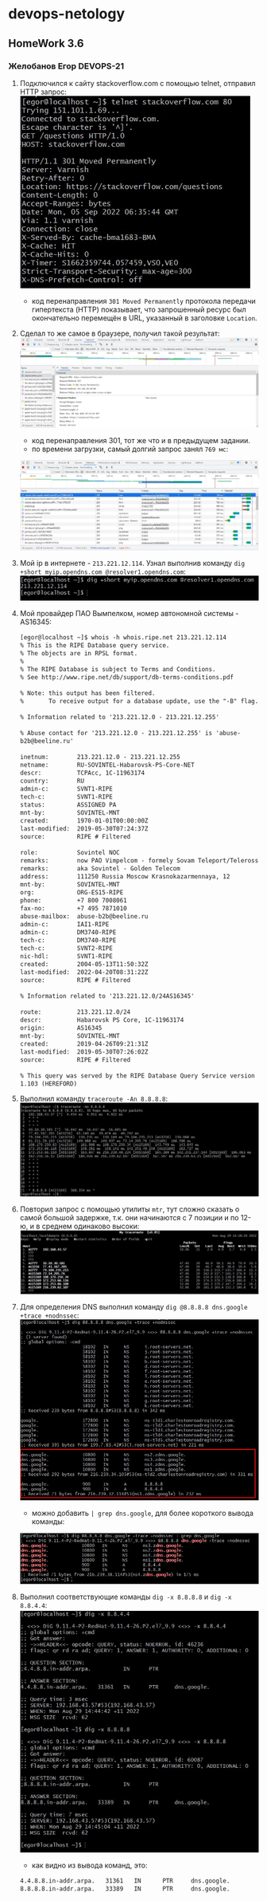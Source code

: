 # devops-netology

## HomeWork 3.6
### Желобанов Егор DEVOPS-21

1. Подключился к сайту stackoverflow.com с помощью telnet, отправил HTTP запрос:
    ![](../pics/3.6/telnet_stackoverflow.jpg)
    * код перенаправления `301 Moved Permanently` протокола передачи гипертекста (HTTP) показывает, что запрошенный ресурс был окончательно перемещён в URL, указанный в заголовке `Location`.
2. Сделал то же самое в браузере, получил такой результат:
    ![](../pics/3.6/301_redirect.jpg)
    * код перенаправления 301, тот же что и в предыдущем задании.
    * по времени загрузки, самый долгий запрос занял `769 мс`:
   
    ![](../pics/3.6/769_ms_request.jpg)
3. Мой ip в интернете - `213.221.12.114`. Узнал выполнив команду `dig +short myip.opendns.com @resolver1.opendns.com`:
    ![](../pics/3.6/dig_my_ip.jpg)
4. Мой провайдер ПАО Вымпелком, номер автономной системы - AS16345:
    ```shell
    [egor@localhost ~]$ whois -h whois.ripe.net 213.221.12.114
    % This is the RIPE Database query service.
    % The objects are in RPSL format.
    %
    % The RIPE Database is subject to Terms and Conditions.
    % See http://www.ripe.net/db/support/db-terms-conditions.pdf
    
    % Note: this output has been filtered.
    %       To receive output for a database update, use the "-B" flag.
    
    % Information related to '213.221.12.0 - 213.221.12.255'
    
    % Abuse contact for '213.221.12.0 - 213.221.12.255' is 'abuse-b2b@beeline.ru'
    
    inetnum:        213.221.12.0 - 213.221.12.255
    netname:        RU-SOVINTEL-Habarovsk-PS-Core-NET
    descr:          TCPAcc, 1C-11963174
    country:        RU
    admin-c:        SVNT1-RIPE
    tech-c:         SVNT1-RIPE
    status:         ASSIGNED PA
    mnt-by:         SOVINTEL-MNT
    created:        1970-01-01T00:00:00Z
    last-modified:  2019-05-30T07:24:37Z
    source:         RIPE # Filtered
    
    role:           Sovintel NOC
    remarks:        now PAO Vimpelcom - formely Sovam Teleport/Teleross
    remarks:        aka Sovintel - Golden Telecom
    address:        111250 Russia Moscow Krasnokazarmennaya, 12
    mnt-by:         SOVINTEL-MNT
    org:            ORG-ES15-RIPE
    phone:          +7 800 7008061
    fax-no:         +7 495 7871010
    abuse-mailbox:  abuse-b2b@beeline.ru
    admin-c:        IAI1-RIPE
    admin-c:        DM3740-RIPE
    tech-c:         DM3740-RIPE
    tech-c:         SVNT2-RIPE
    nic-hdl:        SVNT1-RIPE
    created:        2004-05-13T11:50:32Z
    last-modified:  2022-04-20T08:31:22Z
    source:         RIPE # Filtered
    
    % Information related to '213.221.12.0/24AS16345'
    
    route:          213.221.12.0/24
    descr:          Habarovsk PS Core, 1C-11963174
    origin:         AS16345
    mnt-by:         SOVINTEL-MNT
    created:        2019-04-26T09:21:31Z
    last-modified:  2019-05-30T07:26:02Z
    source:         RIPE # Filtered
    
    % This query was served by the RIPE Database Query Service version 1.103 (HEREFORD)
    ```
5. Выполнил команду `traceroute -An 8.8.8.8`:
    ![](../pics/3.6/traceroute.jpg)
6. Повторил запрос с помощью утилиты `mtr`, тут сложно сказать о самой большой задержке, т.к. они начинаются с 7 позиции и по 12-ю, и в среднем одинаково высоки:
    ![](../pics/3.6/mtr.jpg)
7. Для определения DNS выполнил команду `dig @8.8.8.8 dns.google +trace +nodnssec`:
    ![](../pics/3.6/google_dns.jpg)
    * можно добавить `| grep dns.google`, для более короткого вывода команды:

   ![](../pics/3.6/google_dns_grep.jpg)
8. Выполнил соответствующие команды `dig -x 8.8.8.8` и `dig -x 8.8.4.4`:
   ![](../pics/3.6/google_ptr.jpg)
    * как видно из вывода команд, это:
   
    ```shell
    4.4.8.8.in-addr.arpa.   31361   IN      PTR     dns.google.
    8.8.8.8.in-addr.arpa.   33389   IN      PTR     dns.google.
    ```
   
